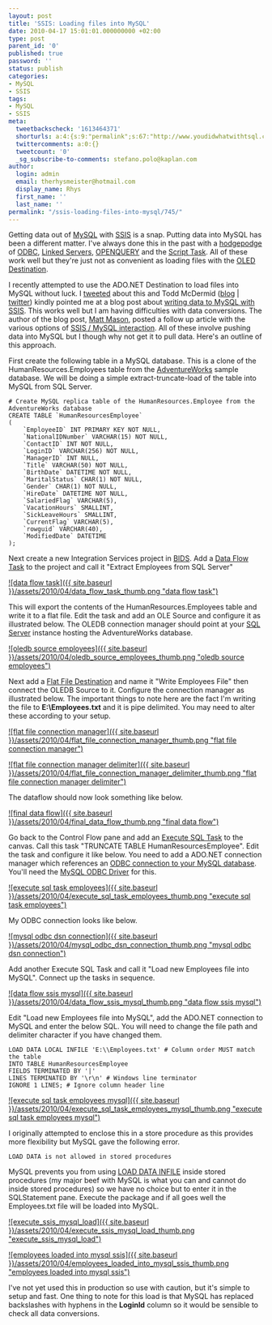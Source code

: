 ```yaml
---
layout: post
title: 'SSIS: Loading files into MySQL'
date: 2010-04-17 15:01:01.000000000 +02:00
type: post
parent_id: '0'
published: true
password: ''
status: publish
categories:
- MySQL
- SSIS
tags:
- MySQL
- SSIS
meta:
  tweetbackscheck: '1613464371'
  shorturls: a:4:{s:9:"permalink";s:67:"http://www.youdidwhatwithtsql.com/ssis-loading-files-into-mysql/745";s:7:"tinyurl";s:26:"http://tinyurl.com/y24os3y";s:4:"isgd";s:18:"http://is.gd/bx5gE";s:5:"bitly";s:20:"http://bit.ly/ddVnqv";}
  twittercomments: a:0:{}
  tweetcount: '0'
  _sg_subscribe-to-comments: stefano.polo@kaplan.com
author:
  login: admin
  email: therhysmeister@hotmail.com
  display_name: Rhys
  first_name: ''
  last_name: ''
permalink: "/ssis-loading-files-into-mysql/745/"
---
```

Getting data out of [MySQL](http://www.mysql.com) with [SSIS](http://www.microsoft.com/sqlserver/2005/en/us/integration-services.aspx) is a snap. Putting data into MySQL has been a different matter. I've always done this in the past with a [hodgepodge](http://en.wikipedia.org/wiki/Hodge-podge) of [ODBC](http://en.wikipedia.org/wiki/Open_Database_Connectivity), [Linked Servers](http://msdn.microsoft.com/en-us/library/ms188279.aspx), [OPENQUERY](http://msdn.microsoft.com/en-us/library/ms188427.aspx) and the [Script Task](http://msdn.microsoft.com/en-us/library/ms141752.aspx). All of these work well but they're just not as convenient as loading files with the [OLED Destination](http://msdn.microsoft.com/en-us/library/ms141237.aspx).

I recently attempted to use the ADO.NET Destination to load files into MySQL without luck. I [tweeted](http://twitter.com/rhyscampbell/status/12211827588) about this and Todd McDermid ([blog](http://toddmcdermid.blogspot.com/) | [twitter](http://twitter.com/Todd_McDermid)) kindly pointed me at a blog post about [writing data to MySQL with SSIS](http://blogs.msdn.com/mattm/archive/2009/01/07/writing-to-a-mysql-database-from-ssis.aspx). This works well but I am having difficulties with data conversions. The author of the blog post, [Matt Mason](http://blogs.msdn.com/user/Profile.aspx?UserID=54640), posted a follow up article with the various options of [SSIS / MySQL interaction](http://blogs.msdn.com/mattm/archive/2009/03/02/how-do-i-do-update-and-delete-if-i-don-t-have-an-oledb-provider.aspx). All of these involve pushing data into MySQL but I though why not get it to pull data. Here's an outline of this approach.

First create the following table in a MySQL database. This is a clone of the HumanResources.Employees table from the [AdventureWorks](http://msdn.microsoft.com/en-us/library/ms124501.aspx) sample database. We will be doing a simple extract-truncate-load of the table into MySQL from SQL Server.

```
# Create MySQL replica table of the HumanResources.Employee from the AdventureWorks database
CREATE TABLE `HumanResourcesEmployee`
(
	`EmployeeID` INT PRIMARY KEY NOT NULL,
	`NationalIDNumber` VARCHAR(15) NOT NULL,
	`ContactID` INT NOT NULL,
	`LoginID` VARCHAR(256) NOT NULL,
	`ManagerID` INT NULL,
	`Title` VARCHAR(50) NOT NULL,
	`BirthDate` DATETIME NOT NULL,
	`MaritalStatus` CHAR(1) NOT NULL,
	`Gender` CHAR(1) NOT NULL,
	`HireDate` DATETIME NOT NULL,
	`SalariedFlag` VARCHAR(5),
	`VacationHours` SMALLINT,
	`SickLeaveHours` SMALLINT,
	`CurrentFlag` VARCHAR(5),
	`rowguid` VARCHAR(40),
	`ModifiedDate` DATETIME
);
```

Next create a new Integration Services project in [BIDS](http://msdn.microsoft.com/en-us/library/ms173767.aspx). Add a [Data Flow Task](http://msdn.microsoft.com/en-us/library/ms141122.aspx) to the project and call it "Extract Employees from SQL Server"

[![data flow task]({{ site.baseurl }}/assets/2010/04/data_flow_task_thumb.png "data flow task")](http://www.youdidwhatwithtsql.com/wp-content/uploads/2010/04/data_flow_task.png)

This will export the contents of the HumanResources.Employees table and write it to a flat file. Edit the task and add an OLE Source and configure it as illustrated below. The OLEDB connection manager should point at your [SQL Server](http://www.microsoft.com/sqlserver/2008/en/us/default.aspx) instance hosting the AdventureWorks database.

[![oledb source employees]({{ site.baseurl }}/assets/2010/04/oledb_source_employees_thumb.png "oledb source employees")](http://www.youdidwhatwithtsql.com/wp-content/uploads/2010/04/oledb_source_employees.png)

Next add a [Flat File Destination](http://msdn.microsoft.com/en-us/library/ms141668.aspx) and name it "Write Employees File" then connect the OLEDB Source to it. Configure the connection manager as illustrated below. The important things to note here are the fact I'm writing the file to **E:\Employees.txt** and it is pipe delimited. You may need to alter these according to your setup.

[![flat file connection manager]({{ site.baseurl }}/assets/2010/04/flat_file_connection_manager_thumb.png "flat file connection manager")](http://www.youdidwhatwithtsql.com/wp-content/uploads/2010/04/flat_file_connection_manager.png)

[![flat file connection manager delimiter]({{ site.baseurl }}/assets/2010/04/flat_file_connection_manager_delimiter_thumb.png "flat file connection manager delimiter")](http://www.youdidwhatwithtsql.com/wp-content/uploads/2010/04/flat_file_connection_manager_delimiter.png)

The dataflow should now look something like below.

[![final data flow]({{ site.baseurl }}/assets/2010/04/final_data_flow_thumb.png "final data flow")](http://www.youdidwhatwithtsql.com/wp-content/uploads/2010/04/final_data_flow.png)

Go back to the Control Flow pane and add an [Execute SQL Task](http://technet.microsoft.com/en-us/library/ms141003.aspx) to the canvas. Call this task "TRUNCATE TABLE HumanResourcesEmployee". Edit the task and configure it like below. You need to add a ADO.NET connection manager which references an [ODBC connection to your MySQL database](http://dev.mysql.com/doc/refman/4.1/en/connector-odbc-configuration-dsn-windows.html). You'll need the [MySQL ODBC Driver](http://dev.mysql.com/downloads/connector/odbc/5.1.html) for this.

[![execute sql task employees]({{ site.baseurl }}/assets/2010/04/execute_sql_task_employees_thumb.png "execute sql task employees")](http://www.youdidwhatwithtsql.com/wp-content/uploads/2010/04/execute_sql_task_employees.png)

My ODBC connection looks like below.

[![mysql odbc dsn connection]({{ site.baseurl }}/assets/2010/04/mysql_odbc_dsn_connection_thumb.png "mysql odbc dsn connection")](http://www.youdidwhatwithtsql.com/wp-content/uploads/2010/04/mysql_odbc_dsn_connection.png)

Add another Execute SQL Task and call it "Load new Employees file into MySQL". Connect up the tasks in sequence.

[![data flow ssis mysql]({{ site.baseurl }}/assets/2010/04/data_flow_ssis_mysql_thumb.png "data flow ssis mysql")](http://www.youdidwhatwithtsql.com/wp-content/uploads/2010/04/data_flow_ssis_mysql.png)

Edit "Load new Employees file into MySQL", add the ADO.NET connection to MySQL and enter the below SQL. You will need to change the file path and delimiter character if you have changed them.

```
LOAD DATA LOCAL INFILE 'E:\\Employees.txt' # Column order MUST match the table
INTO TABLE HumanResourcesEmployee
FIELDS TERMINATED BY '|'
LINES TERMINATED BY '\r\n' # Windows line terminator
IGNORE 1 LINES; # Ignore column header line
```

[![execute sql task employees mysql]({{ site.baseurl }}/assets/2010/04/execute_sql_task_employees_mysql_thumb.png "execute sql task employees mysql")](http://www.youdidwhatwithtsql.com/wp-content/uploads/2010/04/execute_sql_task_employees_mysql.png)

I originally attempted to enclose this in a store procedure as this provides more flexibility but MySQL gave the following error.

```
LOAD DATA is not allowed in stored procedures
```

MySQL prevents you from using [LOAD DATA INFILE](http://dev.mysql.com/doc/refman/5.1/en/load-data.html) inside stored procedures (my major beef with MySQL is what you can and cannot do inside stored procedures) so we have no choice but to enter it in the SQLStatement pane. Execute the package and if all goes well the Employees.txt file will be loaded into MySQL.

[![execute_ssis_mysql_load]({{ site.baseurl }}/assets/2010/04/execute_ssis_mysql_load_thumb.png "execute\_ssis\_mysql\_load")](http://www.youdidwhatwithtsql.com/wp-content/uploads/2010/04/execute_ssis_mysql_load.png)

[![employees loaded into mysql ssis]({{ site.baseurl }}/assets/2010/04/employees_loaded_into_mysql_ssis_thumb.png "employees loaded into mysql ssis")](http://www.youdidwhatwithtsql.com/wp-content/uploads/2010/04/employees_loaded_into_mysql_ssis.png)

I've not yet used this in production so use with caution, but it's simple to setup and fast. One thing to note for this load is that MySQL has replaced backslashes with hyphens in the **LoginId** column so it would be sensible to check all data conversions.

